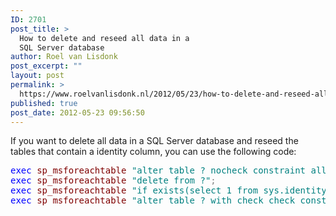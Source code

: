 ```yaml
---
ID: 2701
post_title: >
  How to delete and reseed all data in a
  SQL Server database
author: Roel van Lisdonk
post_excerpt: ""
layout: post
permalink: >
  https://www.roelvanlisdonk.nl/2012/05/23/how-to-delete-and-reseed-all-data-in-a-sql-server-database/
published: true
post_date: 2012-05-23 09:56:50
---
```

<p>If you want to delete all data in a SQL Server database and reseed the tables that contain a identity column, you can use the following code:</p>  <pre class="code"><span style="color: blue">exec </span><span style="color: maroon">sp_msforeachtable </span><span style="color: teal">&quot;alter table ? nocheck constraint all&quot;</span><span style="color: gray">;
</span><span style="color: blue">exec </span><span style="color: maroon">sp_msforeachtable </span><span style="color: teal">&quot;delete from ?&quot;</span><span style="color: gray">;
</span><span style="color: blue">exec </span><span style="color: maroon">sp_msforeachtable </span><span style="color: teal">&quot;if exists(select 1 from sys.identity_columns where object_name(object_id) = '?') begin dbcc checkident ( '?', reseed, 0) end&quot;</span><span style="color: gray">;
</span><span style="color: blue">exec </span><span style="color: maroon">sp_msforeachtable </span><span style="color: teal">&quot;alter table ? with check check constraint all&quot;</span><span style="color: gray">;
</span></pre>